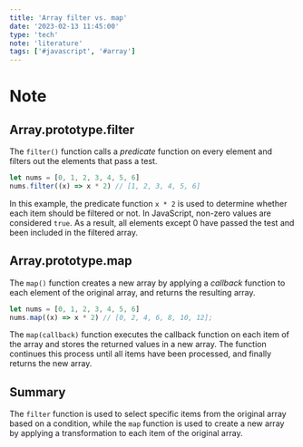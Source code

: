 ```yaml
---
title: 'Array filter vs. map'
date: '2023-02-13 11:45:00'
type: 'tech'
note: 'literature'
tags: ['#javascript', '#array']
---
```


# Note 

## Array.prototype.filter

The `filter()` function calls a _predicate_ function on every element and filters out the elements that pass a test.

```js
let nums = [0, 1, 2, 3, 4, 5, 6]
nums.filter((x) => x * 2) // [1, 2, 3, 4, 5, 6]
```

In this example, the predicate function `x * 2` is used to determine whether each item should be filtered or not. In JavaScript, non-zero values are considered `true`. As a result, all elements except 0 have passed the test and been included in the filtered array.

## Array.prototype.map

The `map()` function creates a new array by applying a _callback_ function to each element of the original array, and returns the resulting array.

```js
let nums = [0, 1, 2, 3, 4, 5, 6]
nums.map((x) => x * 2) // [0, 2, 4, 6, 8, 10, 12];
```

The `map(callback)` function executes the callback function on each item of the array and stores the returned values in a new array. The function continues this process until all items have been processed, and finally returns the new array.

## Summary

The `filter` function is used to select specific items from the original array based on a condition, while the `map` function is used to create a new array by applying a transformation to each item of the original array.
